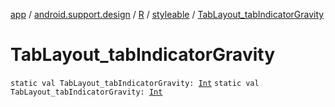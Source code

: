 [app](../../../index.md) / [android.support.design](../../index.md) / [R](../index.md) / [styleable](index.md) / [TabLayout_tabIndicatorGravity](./-tab-layout_tab-indicator-gravity.md)

# TabLayout_tabIndicatorGravity

`static val TabLayout_tabIndicatorGravity: `[`Int`](https://kotlinlang.org/api/latest/jvm/stdlib/kotlin/-int/index.html)
`static val TabLayout_tabIndicatorGravity: `[`Int`](https://kotlinlang.org/api/latest/jvm/stdlib/kotlin/-int/index.html)